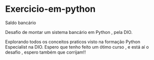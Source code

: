 # Exercicio-em-python
Saldo bancário

Desafio de montar um sistema bancário em Python , pela DIO.

Explorando todos os conceitos praticos visto na formação Python Especialist  na DIO. 
Espero que tenho feito um ótimo curso , e está aí o desafio , espero também que corrijam!! 
